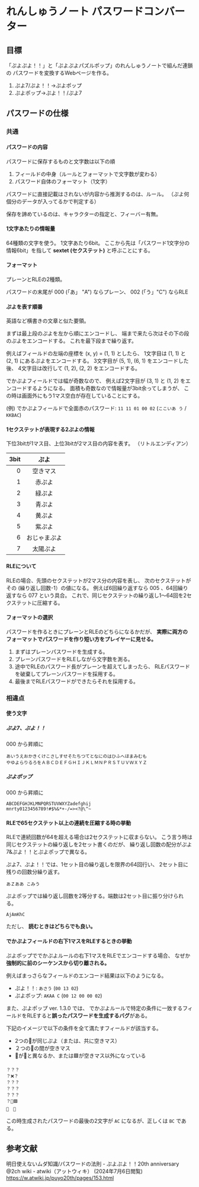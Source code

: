 れんしゅうノート パスワードコンバーター
====

目標
----

「ぷよぷよ！！」と「ぷよぷよパズルポップ」のれんしゅうノートで組んだ連鎖の
パスワードを変換するWebページを作る。

1. ぷよ7/ぷよ！！&rarr;ぷよポップ
2. ぷよポップ&rarr;ぷよ！！/ぷよ7

パスワードの仕様
----

### 共通

#### パスワードの内容

パスワードに保存するものと文字数は以下の順

1. フィールドの中身（ルールとフォーマットで文字数が変わる）
2. パスワード自体のフォーマット（1文字）

パスワードに直接記載はされないが内容から推測するのは、ルール。
（ぷよ何個分のデータが入ってるかで判定する）

保存を諦めているのは、キャラクターの指定と、フィーバー有無。

#### 1文字あたりの情報量

64種類の文字を使う。
1文字あたり6bit。
ここから先は「パスワード1文字分の情報6bit」を指して
**sextet (セクステット)** と呼ぶことにする。

#### フォーマット

プレーンとRLEの2種類。

パスワードの末尾が 000 (「あ」 "A") ならプレーン、
002 (「う」"C") ならRLE

#### ぷよを表す順番

英語など横書きの文章と似た要領。

まずは最上段のぷよを左から順にエンコードし、
端まで来たら次はその下の段のぷよをエンコードする。
これを最下段まで繰り返す。

例えばフィールドの左端の座標を (x, y) = (1, 1) としたら、
1文字目は (1, 1) と (2, 1) にあるぷよをエンコードする。
3文字目が (5, 1), (6, 1) をエンコードした後、
4文字目は改行して (1, 2), (2, 2) をエンコードする。

でかぷよフィールドでは幅が奇数なので、
例えば2文字目が (3, 1) と (1, 2) をエンコードするようになる。
面積も奇数なので情報量が3bit余ってしまうが、
この時は画面外にもう1マス空白が存在していることにする。

(例) でかぷよフィールドで全面赤のパスワード: `11 11 01 00 02`
(`ここいあ う` / `KKBAC`)

#### 1セクステットが表現する2ぷよの情報

下位3bitが1マス目、上位3bitが2マス目の内容を表す。
（リトルエンディアン）

3bit|ぷよ
---:|:--:
0|空きマス
1|赤ぷよ
2|緑ぷよ
3|青ぷよ
4|黄ぷよ
5|紫ぷよ
6|おじゃまぷよ
7|太陽ぷよ

#### RLEについて

RLEの場合、先頭のセクステットが2マス分の内容を表し、
次のセクステットがその (繰り返し回数-1）の値になる。
例えば6回繰り返すなら 005 、64回繰り返すなら 077 という具合。
これで、同じセクステットの繰り返し1〜64回を2セクステットに圧縮する。

#### フォーマットの選択

パスワードを作るときにプレーンとRLEのどちらになるかだが、
**実際に両方のフォーマットでパスワードを作り短い方をプレイヤーに見せる。**

1. まずはプレーンパスワードを生成する。
2. プレーンパスワードをRLEしながら文字数を測る。
3. 途中でRLEのパスワード長がプレーンを超えてしまったら、
   RLEパスワードを破棄してプレーンパスワードを採用する。
4. 最後までRLEパスワードができたらそれを採用する。

### 相違点

#### 使う文字

##### ぷよ7、ぷよ！！

000 から昇順に

```
あいうえおかきくけこさしすせそたちつてとなにのはひふへほまみむも
やゆよらりるろをＡＢＣＤＥＦＧＨＩＪＫＬＭＮＰＲＳＴＵＶＷＸＹＺ
```

##### ぷよポップ

000 から昇順に

```
ABCDEFGHJKLMNPQRSTUVWXYZadefghij
mnrty0123456789!#$%&*+-/=><?@\^~
```

#### RLEで65セクステット以上の連続を圧縮する時の挙動

RLEで連続回数が64を超える場合は2セクステットに収まらない。
こう言う時は同じセクステットの繰り返しを2セット書くのだが、
繰り返し回数の配分がぷよ7&amp;ぷよ！！とぷよポップで異なる。

ぷよ7、ぷよ！！では、1セット目の繰り返しを限界の64回行い、
2セット目に残りの回数分繰り返す。

```
あＺああ こみう
```

ぷよポップでは繰り返し回数を2等分する。端数は2セット目に振り分けられる。

```
AjAmKhC
```

ただし、 **読むときはどちらでも良い。**

#### でかぷよフィールドの右下1マスをRLEするときの挙動

ぷよポップででかぷよルールの右下1マスをRLEでエンコードする場合、
なぜか**強制的に前のシーケンスから切り離される。**

例えばまっさらなフィールドのエンコード結果は以下のようになる。

- ぷよ！！: `あさう` (`00 13 02`)
- ぷよポップ: `AKAA C` (`00 12 00 00 02`)

また、ぷよポップ ver. 1.3.0 では、
でかぷよルールで特定の条件に一致するフィールドをRLEすると**誤ったパスワードを生成するバグ**がある。

下記のイメージで以下の条件を全て満たすフィールドが該当する。

- 2つの💙が同じぷよ（または、共に空きマス）
- ２つの💙の間が空きマス
- 🔴が💙と異なるか、または🟩が空きマス以外になっている

```
？？？
？❌？
？？？
？？？
？？？
？🔴🟩
💙　💙
```

この時生成されたパスワードの最後の2文字が `AC` になるが、正しくは `BC` である。

参考文献
--------

明日使えないムダ知識/パスワードの法則 - ぷよぷよ！！20th anniversary @2ch wiki - atwiki（アットウィキ） (2024年7月6日閲覧) https://w.atwiki.jp/puyo20th/pages/153.html
